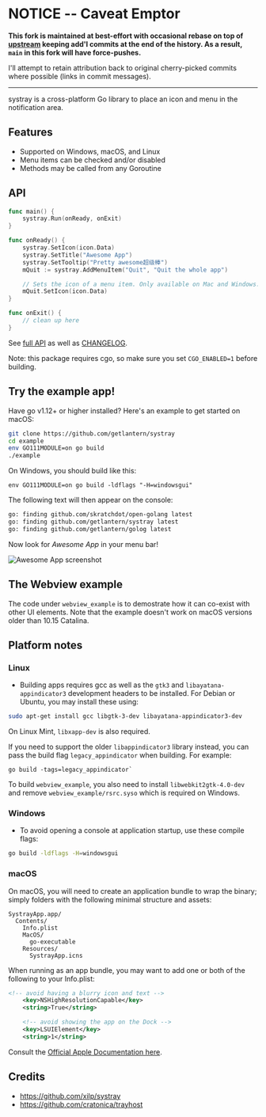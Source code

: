 # NOTICE -- Caveat Emptor

**This fork is maintained at best-effort with occasional rebase on top of [upstream](https://github.com/getlantern/systray) keeping add'l commits at the end of the history.  As a result, `main` in this fork will have force-pushes.**

I'll attempt to retain attribution back to original cherry-picked commits where possible (links in commit messages).

---
systray is a cross-platform Go library to place an icon and menu in the notification area.

## Features

* Supported on Windows, macOS, and Linux
* Menu items can be checked and/or disabled
* Methods may be called from any Goroutine

## API

```go
func main() {
	systray.Run(onReady, onExit)
}

func onReady() {
	systray.SetIcon(icon.Data)
	systray.SetTitle("Awesome App")
	systray.SetTooltip("Pretty awesome超级棒")
	mQuit := systray.AddMenuItem("Quit", "Quit the whole app")

	// Sets the icon of a menu item. Only available on Mac and Windows.
	mQuit.SetIcon(icon.Data)
}

func onExit() {
	// clean up here
}
```

See [full API](https://pkg.go.dev/github.com/getlantern/systray?tab=doc) as well as [CHANGELOG](https://github.com/getlantern/systray/tree/master/CHANGELOG.md).

Note: this package requires cgo, so make sure you set `CGO_ENABLED=1` before building.

## Try the example app!

Have go v1.12+ or higher installed? Here's an example to get started on macOS:

```sh
git clone https://github.com/getlantern/systray
cd example
env GO111MODULE=on go build
./example
```

On Windows, you should build like this:

```
env GO111MODULE=on go build -ldflags "-H=windowsgui"
```

The following text will then appear on the console:


```sh
go: finding github.com/skratchdot/open-golang latest
go: finding github.com/getlantern/systray latest
go: finding github.com/getlantern/golog latest
```

Now look for *Awesome App* in your menu bar!

![Awesome App screenshot](example/screenshot.png)

## The Webview example

The code under `webview_example` is to demostrate how it can co-exist with other UI elements. Note that the example doesn't work on macOS versions older than 10.15 Catalina.

## Platform notes

### Linux

* Building apps requires gcc as well as the `gtk3` and `libayatana-appindicator3` development headers to be installed. For Debian or Ubuntu, you may install these using:

```sh
sudo apt-get install gcc libgtk-3-dev libayatana-appindicator3-dev
```

On Linux Mint, `libxapp-dev` is also required.

If you need to support the older `libappindicator3` library instead, you can pass the build flag `legacy_appindicator`
when building. For example:

```
go build -tags=legacy_appindicator`
```

To build `webview_example`, you also need to install `libwebkit2gtk-4.0-dev` and remove `webview_example/rsrc.syso` which is required on Windows.

### Windows

* To avoid opening a console at application startup, use these compile flags:

```sh
go build -ldflags -H=windowsgui
```

### macOS

On macOS, you will need to create an application bundle to wrap the binary; simply folders with the following minimal structure and assets:

```
SystrayApp.app/
  Contents/
    Info.plist
    MacOS/
      go-executable
    Resources/
      SystrayApp.icns
```

When running as an app bundle, you may want to add one or both of the following to your Info.plist:

```xml
<!-- avoid having a blurry icon and text -->
	<key>NSHighResolutionCapable</key>
	<string>True</string>

	<!-- avoid showing the app on the Dock -->
	<key>LSUIElement</key>
	<string>1</string>
```

Consult the [Official Apple Documentation here](https://developer.apple.com/library/archive/documentation/CoreFoundation/Conceptual/CFBundles/BundleTypes/BundleTypes.html#//apple_ref/doc/uid/10000123i-CH101-SW1).

## Credits

- https://github.com/xilp/systray
- https://github.com/cratonica/trayhost
